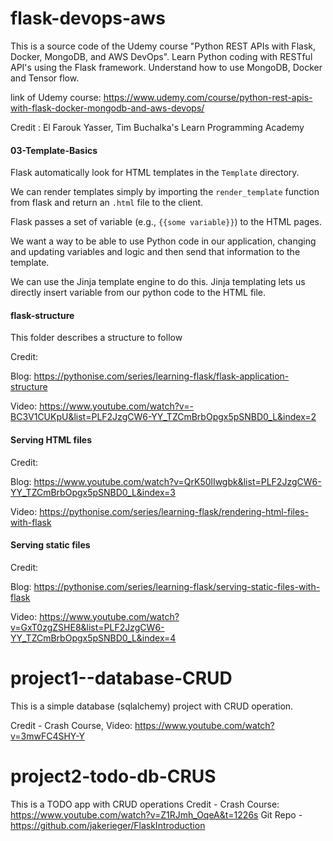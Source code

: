 # flask-devops-aws

This is a source code of the Udemy course "Python REST APIs with Flask, Docker, MongoDB, and AWS DevOps". 
Learn Python coding with RESTful API's using the Flask framework. Understand how to use MongoDB, Docker and Tensor flow.

link of Udemy course: https://www.udemy.com/course/python-rest-apis-with-flask-docker-mongodb-and-aws-devops/

Credit : El Farouk Yasser, Tim Buchalka's Learn Programming Academy

#### 03-Template-Basics

Flask automatically look for HTML templates in the  `Template` directory.   

We can render templates simply by importing the 
`render_template` function from flask and return an `.html` file to the client. 

Flask passes a set of variable (e.g., `{{some variable}}`) to the HTML pages.


We want  a way to be able to use Python code in our application, 
changing and updating variables and logic and then send that information to the template. 

We can use the Jinja template engine to do this. Jinja templating lets us directly insert variable from our python code to the HTML file.

#### flask-structure

This folder describes a structure to follow

Credit:

Blog: https://pythonise.com/series/learning-flask/flask-application-structure

Video: https://www.youtube.com/watch?v=-BC3V1CUKpU&list=PLF2JzgCW6-YY_TZCmBrbOpgx5pSNBD0_L&index=2

#### Serving HTML files

Credit:

Blog: https://www.youtube.com/watch?v=QrK50lIwgbk&list=PLF2JzgCW6-YY_TZCmBrbOpgx5pSNBD0_L&index=3

Video:  https://pythonise.com/series/learning-flask/rendering-html-files-with-flask


#### Serving static files

Credit:

Blog: https://pythonise.com/series/learning-flask/serving-static-files-with-flask

Video: https://www.youtube.com/watch?v=GxT0zgZSHE8&list=PLF2JzgCW6-YY_TZCmBrbOpgx5pSNBD0_L&index=4

# project1--database-CRUD

This is a simple database (sqlalchemy) project with CRUD operation.

Credit - Crash Course, Video: https://www.youtube.com/watch?v=3mwFC4SHY-Y

# project2-todo-db-CRUS

This is a TODO app with CRUD operations
Credit - Crash Course: https://www.youtube.com/watch?v=Z1RJmh_OqeA&t=1226s
Git Repo - https://github.com/jakerieger/FlaskIntroduction
